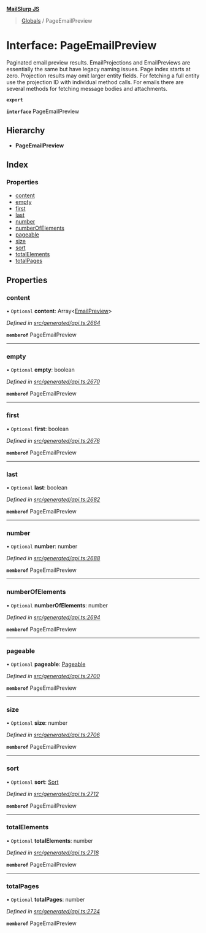 **[MailSlurp JS](../README.md)**

> [Globals](../README.md) / PageEmailPreview

# Interface: PageEmailPreview

Paginated email preview results. EmailProjections and EmailPreviews are essentially the same but have legacy naming issues. Page index starts at zero. Projection results may omit larger entity fields. For fetching a full entity use the projection ID with individual method calls. For emails there are several methods for fetching message bodies and attachments.

**`export`** 

**`interface`** PageEmailPreview

## Hierarchy

* **PageEmailPreview**

## Index

### Properties

* [content](pageemailpreview.md#content)
* [empty](pageemailpreview.md#empty)
* [first](pageemailpreview.md#first)
* [last](pageemailpreview.md#last)
* [number](pageemailpreview.md#number)
* [numberOfElements](pageemailpreview.md#numberofelements)
* [pageable](pageemailpreview.md#pageable)
* [size](pageemailpreview.md#size)
* [sort](pageemailpreview.md#sort)
* [totalElements](pageemailpreview.md#totalelements)
* [totalPages](pageemailpreview.md#totalpages)

## Properties

### content

• `Optional` **content**: Array\<[EmailPreview](emailpreview.md)>

*Defined in [src/generated/api.ts:2664](https://github.com/mailslurp/mailslurp-client/blob/c83a162/src/generated/api.ts#L2664)*

**`memberof`** PageEmailPreview

___

### empty

• `Optional` **empty**: boolean

*Defined in [src/generated/api.ts:2670](https://github.com/mailslurp/mailslurp-client/blob/c83a162/src/generated/api.ts#L2670)*

**`memberof`** PageEmailPreview

___

### first

• `Optional` **first**: boolean

*Defined in [src/generated/api.ts:2676](https://github.com/mailslurp/mailslurp-client/blob/c83a162/src/generated/api.ts#L2676)*

**`memberof`** PageEmailPreview

___

### last

• `Optional` **last**: boolean

*Defined in [src/generated/api.ts:2682](https://github.com/mailslurp/mailslurp-client/blob/c83a162/src/generated/api.ts#L2682)*

**`memberof`** PageEmailPreview

___

### number

• `Optional` **number**: number

*Defined in [src/generated/api.ts:2688](https://github.com/mailslurp/mailslurp-client/blob/c83a162/src/generated/api.ts#L2688)*

**`memberof`** PageEmailPreview

___

### numberOfElements

• `Optional` **numberOfElements**: number

*Defined in [src/generated/api.ts:2694](https://github.com/mailslurp/mailslurp-client/blob/c83a162/src/generated/api.ts#L2694)*

**`memberof`** PageEmailPreview

___

### pageable

• `Optional` **pageable**: [Pageable](pageable.md)

*Defined in [src/generated/api.ts:2700](https://github.com/mailslurp/mailslurp-client/blob/c83a162/src/generated/api.ts#L2700)*

**`memberof`** PageEmailPreview

___

### size

• `Optional` **size**: number

*Defined in [src/generated/api.ts:2706](https://github.com/mailslurp/mailslurp-client/blob/c83a162/src/generated/api.ts#L2706)*

**`memberof`** PageEmailPreview

___

### sort

• `Optional` **sort**: [Sort](sort.md)

*Defined in [src/generated/api.ts:2712](https://github.com/mailslurp/mailslurp-client/blob/c83a162/src/generated/api.ts#L2712)*

**`memberof`** PageEmailPreview

___

### totalElements

• `Optional` **totalElements**: number

*Defined in [src/generated/api.ts:2718](https://github.com/mailslurp/mailslurp-client/blob/c83a162/src/generated/api.ts#L2718)*

**`memberof`** PageEmailPreview

___

### totalPages

• `Optional` **totalPages**: number

*Defined in [src/generated/api.ts:2724](https://github.com/mailslurp/mailslurp-client/blob/c83a162/src/generated/api.ts#L2724)*

**`memberof`** PageEmailPreview
